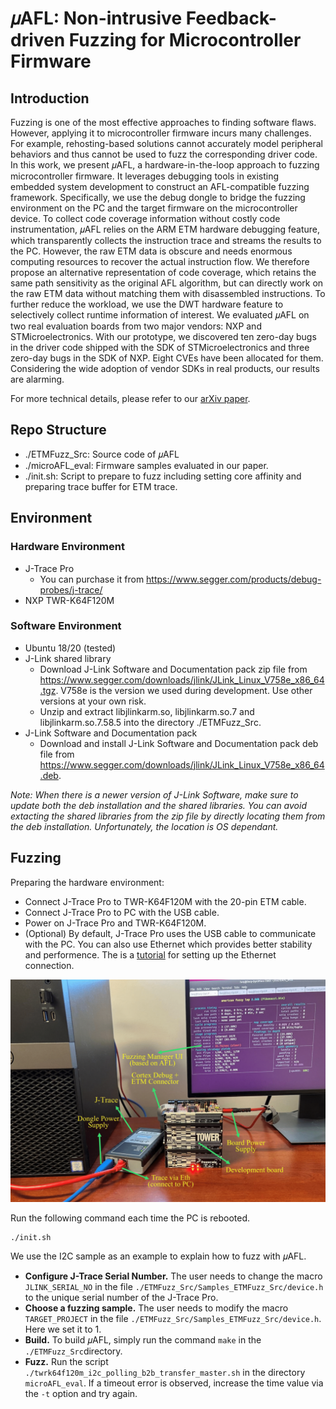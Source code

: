 # 𝜇AFL: Non-intrusive Feedback-driven Fuzzing for Microcontroller Firmware

## Introduction
Fuzzing is one of the most effective approaches to finding software flaws. However, applying it to microcontroller firmware incurs many challenges. For example, rehosting-based solutions cannot accurately model peripheral behaviors and thus cannot be used to fuzz the corresponding driver code. In this work, we present 𝜇AFL, a hardware-in-the-loop approach to fuzzing microcontroller firmware. It leverages debugging tools in existing embedded system development to construct an AFL-compatible fuzzing framework. Specifically, we use the debug dongle to bridge the fuzzing environment on the PC and the target firmware on the microcontroller device. To collect code coverage information without costly code instrumentation, 𝜇AFL relies on the ARM ETM hardware debugging feature, which transparently collects the instruction trace and streams the results to the PC. However, the raw ETM data is obscure and needs enormous computing resources to recover the actual instruction flow. We therefore propose an alternative representation of code coverage, which retains the same path sensitivity as the original AFL algorithm, but can directly work on the raw ETM data without matching them with disassembled instructions. To further reduce the workload, we use the DWT hardware feature to selectively collect runtime information of interest. We evaluated
𝜇AFL on two real evaluation boards from two major vendors: NXP and STMicroelectronics. With our prototype, we discovered ten zero-day bugs in the driver code shipped with the SDK of STMicroelectronics and three zero-day bugs in the SDK of NXP. Eight CVEs have been allocated for them. Considering the wide adoption of vendor SDKs in real products, our results are alarming.

For more technical details, please refer to our [arXiv paper](https://arxiv.org/abs/2202.03013).

## Repo Structure
- ./ETMFuzz_Src: Source code of 𝜇AFL
- ./microAFL_eval: Firmware samples evaluated in our paper.
- ./init.sh: Script to prepare to fuzz including setting core affinity and preparing trace buffer for ETM trace.

## Environment
### Hardware Environment
- J-Trace Pro
  - You can purchase it from https://www.segger.com/products/debug-probes/j-trace/
- NXP TWR-K64F120M

### Software Environment
- Ubuntu 18/20 (tested)
- J-Link shared library
  - Download J-Link Software and Documentation pack zip file from https://www.segger.com/downloads/jlink/JLink_Linux_V758e_x86_64.tgz. V758e is the version we used during development. Use other versions at your own risk.
  - Unzip and extract libjlinkarm.so, libjlinkarm.so.7 and libjlinkarm.so.7.58.5 into the directory ./ETMFuzz_Src.
- J-Link Software and Documentation pack
  - Download and install J-Link Software and Documentation pack deb file from https://www.segger.com/downloads/jlink/JLink_Linux_V758e_x86_64.deb.

*Note: When there is a newer version of J-Link Software, make sure to update both the deb installation and the shared libraries. You can avoid extacting the shared libraries from the zip file by directly locating them from the deb installation. Unfortunately, the location is OS dependant.*

## Fuzzing
Preparing the hardware environment:
- Connect J-Trace Pro to TWR-K64F120M with the 20-pin ETM cable.
- Connect J-Trace Pro to PC with the USB cable.
- Power on J-Trace Pro and TWR-K64F120M.
- (Optional)  By default, J-Trace Pro uses the USB cable to communicate with the PC. You can also use Ethernet which provides better stability and performence. The is a [tutorial](https://wiki.segger.com/Setting_up_Ethernet_interface) for setting up the Ethernet connection. 

![Hardware Setup](./setup.PNG)


Run the following command each time the PC is rebooted.
```shell
./init.sh 
```

We use the I2C sample as an example to explain how to fuzz with 𝜇AFL.

- **Configure J-Trace Serial Number.** The user needs to change the macro `JLINK_SERIAL_NO` in the file `./ETMFuzz_Src/Samples_ETMFuzz_Src/device.h` to the unique serial number of the J-Trace Pro.
- **Choose a fuzzing sample.** The user needs to modify the macro `TARGET_PROJECT` in the file `./ETMFuzz_Src/Samples_ETMFuzz_Src/device.h`. Here we set it to 1.
- **Build.** To build 𝜇AFL, simply run the command `make` in the `./ETMFuzz_Src`directory.
- **Fuzz.** Run the script `./twrk64f120m_i2c_polling_b2b_transfer_master.sh` in the directory `microAFL_eval`. If a timeout error is observed, increase the time value via the `-t` option and try again.
